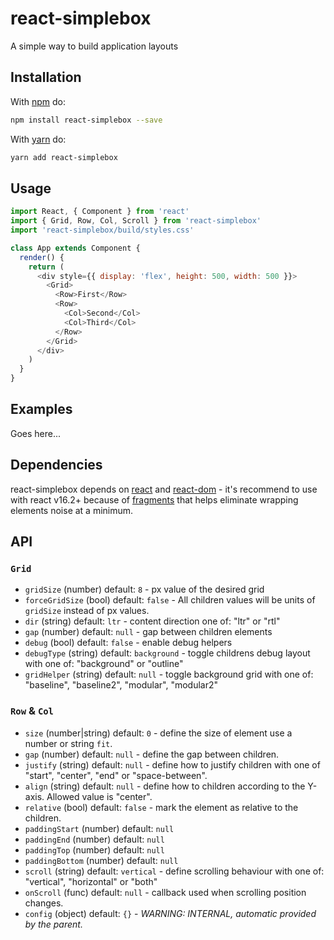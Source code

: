# react-simplebox
A simple way to build application layouts

## Installation
With [npm](https://www.npmjs.com/) do:
```bash
npm install react-simplebox --save
```
With [yarn](https://yarnpkg.com) do:
```bash
yarn add react-simplebox
```

## Usage
```js
import React, { Component } from 'react'
import { Grid, Row, Col, Scroll } from 'react-simplebox'
import 'react-simplebox/build/styles.css'

class App extends Component {
  render() {
    return (
      <div style={{ display: 'flex', height: 500, width: 500 }}>
        <Grid>
          <Row>First</Row>
          <Row>
            <Col>Second</Col>
            <Col>Third</Col>
          </Row>
        </Grid>
      </div>
    )
  }
}

```

## Examples
Goes here...

## Dependencies
react-simplebox depends on [react](https://www.npmjs.com/package/react) and [react-dom](https://www.npmjs.com/package/react-dom) - it's recommend to use with react v16.2+ because of [fragments](https://reactjs.org/docs/fragments.html) that helps eliminate wrapping elements noise at a minimum.

## API

### `Grid`
- `gridSize` (number) default: `8` - px value of the desired grid
- `forceGridSize` (bool) default: `false` - All children values will be units of `gridSize` instead of px values.
- `dir` (string) default: `ltr` - content direction one of: "ltr" or "rtl"
- `gap` (number) default: `null` - gap between children elements
- `debug` (bool) default: `false` - enable debug helpers
- `debugType` (string) default: `background` - toggle childrens debug layout with one of: "background" or "outline"
- `gridHelper` (string) default: `null` - toggle background grid with one of: "baseline", "baseline2", "modular", "modular2"

### `Row` & `Col`
- `size` (number|string) default: `0` - define the size of element use a number or string `fit`.
- `gap` (number) default: `null` - define the gap between children.
- `justify` (string) default: `null` - define how to justify children with one of "start", "center", "end" or "space-between".
- `align` (string) default: `null` - define how to children according to the Y-axis. Allowed value is "center".
- `relative` (bool) default: `false` - mark the element as relative to the children.
- `paddingStart` (number) default: `null`
- `paddingEnd` (number) default: `null`
- `paddingTop` (number) default: `null`
- `paddingBottom` (number) default: `null`
- `scroll` (string) default: `vertical` - define scrolling behaviour with one of: "vertical", "horizontal" or "both"
- `onScroll` (func) default: `null` - callback used when scrolling position changes.
- `config` (object) default: `{}` - *WARNING: INTERNAL, automatic provided by the parent.*
